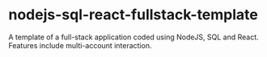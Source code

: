 # nodejs-sql-react-fullstack-template
A template of a full-stack application coded using NodeJS, SQL and React. Features include multi-account interaction.
